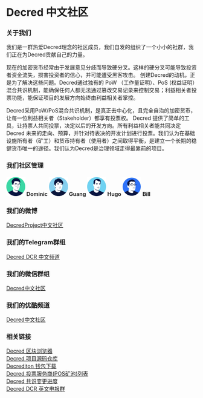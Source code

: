 # Decred 中文社区

### 关于我们 

我们是一群热爱Decred理念的社区成员，我们自发的组织了一个小小的社群，我们正在为Decred贡献自己的力量。


现在的加密货币经常由于发展意见分歧而导致硬分叉。这样的硬分叉可能导致投资者资金流失，损害投资者的信心，并可能遭受黑客攻击。
创建Decred的动机，正是为了解决这些问题。Decred通过独有的 PoW （工作量证明）、PoS (权益证明）混合共识机制，能确保任何人都无法通过篡改交易记录来控制交易；利益相关者投票功能，能保证项目的发展方向始终由利益相关者掌控。

Decred采用PoW/PoS混合共识机制，是真正去中心化，且完全自治的加密货币，让每一位利益相关者（Stakeholder）都享有投票权。 Decred 提供了简单的工具，让持票人共同投票，决定以后的开发方向。所有利益相关者能共同决定 Decred 未来的走向、预算，并针对待表决的开发计划进行投票。我们认为在基础设施所有者（矿工）和货币持有者（使用者）之间取得平衡，是建立一个长期的稳健货币唯一的途径。我们认为Decred是治理领域走得最靠前的项目。

### 我们社区管理
#### <img style="float:none;" width="50" height="50" src="images/Dominic Ting.png"> Dominic <img style="float:none;" width="50" height="50" src="images/Guang.jpg"> Guang <img style="float:none;" width="50" height="50" src="images/Hugo.jpg"> Hugo <img style="float:none;" width="50" height="50" src="images/Bill.jpg"> Bill 


### 我们的微博
[DecredProject中文社区](https://weibo.com/DecredProject)

### 我们的Telegram群组
[Decred DCR 中文频道](https://t.me/decred_cn) 

### 我们的微信群组
[Decred中文社区](https://mp.weixin.qq.com/s/6FY8MR7rUXzou2Cy1-oEfQ)

### 我们的优酷频道
[Decred中文社区](https://i.youku.com/decredproject) 

### 相关链接
[Decred 区块浏览器](https://explorer.dcrdata.org)<br/>
[Decred 项目源码仓库](https://github.com/decred)<br/>
[Decrediton 钱包下载](https://github.com/decred/decred-binaries/releases)<br/>
[Decred 投票服务商(POS矿池)列表](https://www.decred.org/vsp/)<br/>
[Decred 共识变更进度](https://voting.decred.org)<br/>
[Decred DCR 英文电报群](https://t.me/Decred)<br/>
